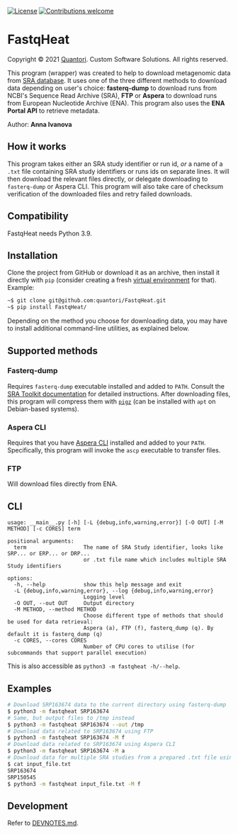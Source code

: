 [![License](https://img.shields.io/badge/License-Apache%202.0-blue.svg)](https://opensource.org/licenses/Apache-2.0)
[![Contributions welcome](https://img.shields.io/badge/contributions-welcome-orange.svg)](https://github.com/quantori/FastqHeat/blob/master/CODE_OF_CONDUCT.md)

# FastqHeat

Copyright © 2021 [Quantori](https://www.quantori.com/). Custom Software Solutions. All rights reserved.

This program (wrapper) was created to help to download metagenomic data from
[SRA database](https://www.ncbi.nlm.nih.gov/sra/).
It uses one of the three different methods to download data depending on user's choice:
**fasterq-dump** to download runs from NCBI's Sequence Read Archive (SRA), **FTP** or
**Aspera** to download runs from European Nucleotide Archive (ENA). This program also uses
the **ENA Portal API** to retrieve metadata.

Author: **Anna Ivanova**

## How it works

This program takes either an SRA study identifier or run id, *or* a name of a `.txt` file
containing SRA study identifiers or runs ids on separate lines. It will then download the
relevant files directly, or delegate downloading to `fasterq-dump` or Aspera CLI. This program
will also take care of checksum verification of the downloaded files and retry failed downloads.

## Compatibility

FastqHeat needs Python 3.9.

## Installation

Clone the project from GitHub or download it as an archive, then install it directly
with `pip` (consider creating a fresh [virtual environment](https://docs.python.org/3/library/venv.html#creating-virtual-environments) for that). Example:

```bash
~$ git clone git@github.com:quantori/FastqHeat.git
~$ pip install FastqHeat/
```

Depending on the method you choose for downloading data, you may have to install additional
command-line utilities, as explained below.

## Supported methods

### Fasterq-dump

Requires `fasterq-dump` executable installed and added to `PATH`. Consult the
[SRA Toolkit documentation](https://github.com/ncbi/sra-tools/wiki/HowTo:-Binary-Installation)
for detailed instructions. After downloading files, this program will compress them with
[`pigz`](https://github.com/madler/pigz) (can be installed with `apt` on Debian-based systems).

### Aspera CLI

Requires that you have [Aspera CLI](https://www.ibm.com/docs/en/aci/3.9.2?topic=aspera-command-line-interface-user-guide-linux) installed and added to your `PATH`.
Specifically, this program will invoke the `ascp` executable to transfer files.

### FTP

Will download files directly from ENA.

## CLI

```
usage: __main__.py [-h] [-L {debug,info,warning,error}] [-O OUT] [-M METHOD] [-c CORES] term

positional arguments:
  term                  The name of SRA Study identifier, looks like SRP... or ERP... or DRP...
                        or .txt file name which includes multiple SRA Study identifiers

options:
  -h, --help            show this help message and exit
  -L {debug,info,warning,error}, --log {debug,info,warning,error}
                        Logging level
  -O OUT, --out OUT     Output directory
  -M METHOD, --method METHOD
                        Choose different type of methods that should be used for data retrieval:
                        Aspera (a), FTP (f), fasterq_dump (q). By default it is fasterq_dump (q)
  -c CORES, --cores CORES
                        Number of CPU cores to utilise (for subcommands that support parallel execution)
```

This is also accessible as `python3 -m fastqheat -h/--help`.

## Examples

```bash
# Download SRP163674 data to the current directory using fasterq-dump
$ python3 -m fastqheat SRP163674
# Same, but output files to /tmp instead
$ python3 -m fastqheat SRP163674 --out /tmp
# Download data related to SRP163674 using FTP
$ python3 -m fastqheat SRP163674 -M f
# Download data related to SRP163674 using Aspera CLI
$ python3 -m fastqheat SRP163674 -M a
# Download data for multiple SRA studies from a prepared .txt file using FTP
$ cat input_file.txt
SRP163674
SRP150545
$ python3 -m fastqheat input_file.txt -M f
```

## Development

Refer to [DEVNOTES.md](DEVNOTES.md).
